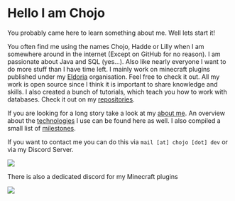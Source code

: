 # Hello I am Chojo

You probably came here to learn something about me. Well lets start it!

You often find me using the names Chojo, Hadde or Lilly when I am somewhere around in the internet (Except on GitHub for no reason).
I am passionate about Java and SQL (yes...).
Also like nearly everyone I want to do more stuff than I have time left.
I mainly work on minecraft plugins published under my [Eldoria](https://github.com/eldoriarpg) organisation. 
Feel free to check it out. 
All my work is open source since I think it is important to share knowledge and skills. 
I also created a bunch of tutorials, which teach you how to work with databases.
Check it out on my [repositories](https://github.com/rainbowdashlabs?tab=repositories).


If you are looking for a long story take a look at my [about me](my_story.md).
An overview about the [technologies](technologies.md) I use can be found here as well.
I also compiled a small list of [milestones](milestones.md).

If you want to contact me you can do this via `mail [at] chojo [dot] dev` or via my Discord Server.

[![](https://discordapp.com/api/guilds/1120671561368748092/widget.png?style=banner3)](https://discord.chojo.dev)

There is also a dedicated discord for my Minecraft plugins

[![](https://discordapp.com/api/guilds/718502316940066927/widget.png?style=banner3)](https://discord.eldoria.de)
